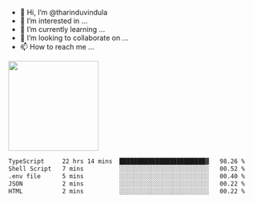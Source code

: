 - 👋 Hi, I’m @tharinduvindula
- 👀 I’m interested in ...
- 🌱 I’m currently learning ...
- 💞️ I’m looking to collaborate on ...
- 📫 How to reach me ...

<!---
tharinduvindula/tharinduvindula is a ✨ special ✨ repository because its `README.md` (this file) appears on your GitHub profile.
You can click the Preview link to take a look at your changes.
--->

<img height="180em" src="https://github-readme-stats.vercel.app/api?username=tharinduvindula&show_icons=true&hide_border=false&&count_private=true&include_all_commits=true" />


<!--START_SECTION:waka-->

```txt
TypeScript     22 hrs 14 mins  ████████████████████████▓   98.26 %
Shell Script   7 mins          ░░░░░░░░░░░░░░░░░░░░░░░░░   00.52 %
.env file      5 mins          ░░░░░░░░░░░░░░░░░░░░░░░░░   00.40 %
JSON           2 mins          ░░░░░░░░░░░░░░░░░░░░░░░░░   00.22 %
HTML           2 mins          ░░░░░░░░░░░░░░░░░░░░░░░░░   00.22 %
```

<!--END_SECTION:waka-->
